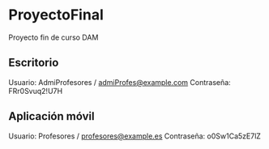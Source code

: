 # ProyectoFinal
Proyecto fin de curso DAM

## Escritorio
Usuario: AdmiProfesores / admiProfes@example.com
Contraseña: FRr0Svuq2!U7H

## Aplicación móvil
Usuario: Profesores / profesores@example.es
Contraseña: o0Sw1Ca5zE7lZ

